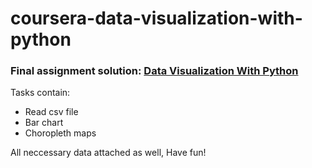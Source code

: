 # coursera-data-visualization-with-python
### Final assignment solution: [Data Visualization With Python](https://www.coursera.org/learn/python-for-data-visualization)
Tasks contain:
- Read csv file 
- Bar chart
- Choropleth maps 

All neccessary data attached as well, Have fun!
